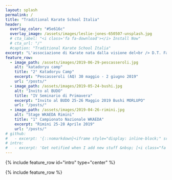 ```yaml
---
layout: splash
permalink: /
title: "Traditional Karate School Italia"
header:
  overlay_color: "#5e616c"
  overlay_image: /assets/images/leslie-jones-650507-unsplash.jpg
  # cta_label: "<i class='fa fa-download'></i> Install Now"
  # cta_url: "/"
  #caption: "Traditional Karate School Italia"
excerpt: "L'associazione di Karate nata dalla visione del<br /> D.T. Fabrizio Costantini."
feature_row:
  - image_path: /assets/images/2019-06-29-pescasseroli.jpg
    alt: "katadoryu camp"
    title: "2° Katadoryu Camp"
    excerpt: "Pescasseroli (AQ) 30 maggio - 2 giugno 2019"
    url: "/posts/"
  - image_path: /assets/images/2019-05-24-bushi.jpg
    alt: "Invito al BUDO"
    title: "IV Seminario di Primavera"
    excerpt: "Invito al BUDO 25-26 Maggio 2019 Bushi MORLUPO"
    url: "/posts/"
  - image_path: /assets/images/2019-04-26-rimini.jpg
    alt: "Stage WKAEDA Rimini"
    title: "1° Campionato Nazionale WKAEDA"
    excerpt: "Rimini 25-28 Aprile 2019"
    url: "/posts/"
# github:
#   - excerpt: '{::nomarkdown}<iframe style="display: inline-block;" src="https://ghbtns.com/github-btn.html?user=mmistakes&repo=minimal-mistakes&type=star&count=true&size=large" frameborder="0" scrolling="0" width="160px" height="30px"></iframe> <iframe style="display: inline-block;" src="https://ghbtns.com/github-btn.html?user=mmistakes&repo=minimal-mistakes&type=fork&count=true&size=large" frameborder="0" scrolling="0" width="158px" height="30px"></iframe>{:/nomarkdown}'
# intro:
#   - excerpt: 'Get notified when I add new stuff &nbsp; [<i class="fa fa-twitter"></i> @mmistakes](https://twitter.com/mmistakes){: .btn .btn--twitter}'
---
```


{% include feature_row id="intro" type="center" %}

{% include feature_row %}
